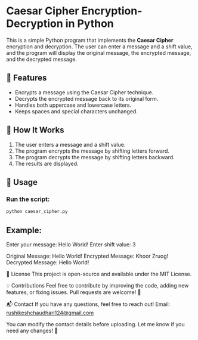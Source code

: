 # Caesar Cipher Encryption-Decryption in Python

This is a simple Python program that implements the **Caesar Cipher** encryption and decryption. The user can enter a message and a shift value, and the program will display the original message, the encrypted message, and the decrypted message.

## 📌 Features
- Encrypts a message using the Caesar Cipher technique.
- Decrypts the encrypted message back to its original form.
- Handles both uppercase and lowercase letters.
- Keeps spaces and special characters unchanged.

## 🚀 How It Works
1. The user enters a message and a shift value.
2. The program encrypts the message by shifting letters forward.
3. The program decrypts the message by shifting letters backward.
4. The results are displayed.

## 🔧 Usage
### Run the script:
```bash
python caesar_cipher.py
```


## Example:

Enter your message: Hello World!
Enter shift value: 3

Original Message: Hello World!
Encrypted Message: Khoor Zruog!
Decrypted Message: Hello World!


📜 License
This project is open-source and available under the MIT License.

💡 Contributions
Feel free to contribute by improving the code, adding new features, or fixing issues. Pull requests are welcome! 🚀

📬 Contact
If you have any questions, feel free to reach out!
Email: rushikeshchaudhari124@gmail.com



You can modify the contact details before uploading. Let me know if you need any changes! 🚀






